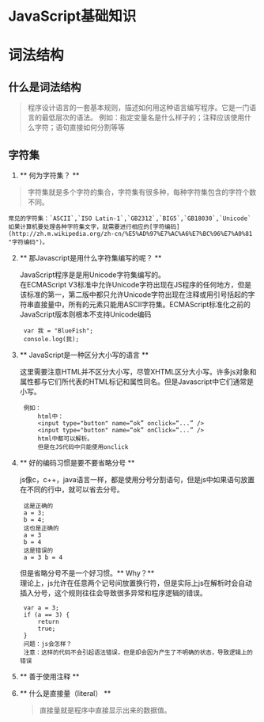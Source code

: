 JavaScript基础知识
===
# 词法结构
## 什么是词法结构
> 程序设计语言的一套基本规则，描述如何用这种语言编写程序。它是一门语言的最低层次的语法。
> 例如：指定变量名是什么样子的；注释应该使用什么字符；语句直接如何分割等等

## 字符集
1. ** 何为字符集？ **
> 字符集就是多个字符的集合，字符集有很多种，每种字符集包含的字符个数不同。

	常见的字符集：`ASCII`,`ISO Latin-1`,`GB2312`,`BIG5`,`GB18030`,`Unicode`    
	如果计算机要处理各种字符集文字，就需要进行相应的[字符编码](http://zh.m.wikipedia.org/zh-cn/%E5%AD%97%E7%AC%A6%E7%BC%96%E7%A0%81 "字符编码")。

2. ** 那Javascript是用什么字符集编写的呢？ **

	JavaScript程序是是用Unicode字符集编写的。    
	在ECMAScript V3标准中允许Unicode字符出现在JS程序的任何地方，但是该标准的第一，第二版中都只允许Unicode字符出现在注释或用引号括起的字符串直接量中，所有的元素只能用ASCII字符集。ECMAScript标准化之前的JavaScript版本则根本不支持Unicode编码

		var 我 = "BlueFish";
		console.log(我);
		
3. ** JavaScript是一种区分大小写的语言 **

	这里需要注意HTML并不区分大小写，尽管XHTML区分大小写。许多js对象和属性都与它们所代表的HTML标记和属性同名。但是Javascript中它们通常是小写。

		例如：
			html中：
			<input type="button" name=“ok” onclick=“...” />
			<input type="button" name=“ok” onClick=“...” />
			html中都可以解析。
			但是在JS代码中只能使用onclick
4. ** 好的编码习惯是要不要省略分号 **

	js像c，c++，java语言一样，都是使用分号分割语句，但是js中如果语句放置在不同的行中，就可以省去分号。   

		这是正确的
		a = 3;
		b = 4;
		这也是正确的
		a = 3
		b = 4
		这是错误的
		a = 3 b = 4
	但是省略分号不是一个好习惯。** Why？**   
	理论上，js允许在任意两个记号间放置换行符，但是实际上js在解析时会自动插入分号，这个规则往往会导致很多异常和程序逻辑的错误。

		var a = 3;
		if (a == 3) {
			return 
			true;
		}
		问题：js会怎样？
		注意：这样的代码不会引起语法错误，但是却会因为产生了不明确的状态，导致逻辑上的错误
5. ** 善于使用注释 **
6. ** 什么是直接量（literal） **

	> 直接量就是程序中直接显示出来的数据值。
	
	





